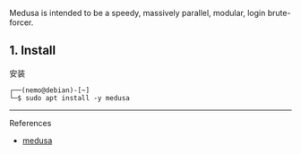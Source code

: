 Medusa is intended to be a speedy, massively parallel, modular, login brute-forcer.

## 1. Install

安装

```
┌──(nemo@debian)-[~]
└─$ sudo apt install -y medusa
```

---

References

- [medusa](https://www.kali.org/tools/medusa/)
